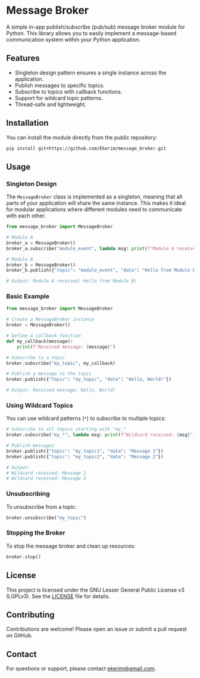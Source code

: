 # Message Broker

A simple in-app publish/subscribe (pub/sub) message broker module for Python. This library allows you to easily implement a message-based communication system within your Python application.

## Features

- Singleton design pattern ensures a single instance across the application.
- Publish messages to specific topics.
- Subscribe to topics with callback functions.
- Support for wildcard topic patterns.
- Thread-safe and lightweight.

## Installation

You can install the module directly from the public repository:

```bash
pip install git+https://github.com/Ekerim/message_broker.git
```

## Usage

### Singleton Design

The `MessageBroker` class is implemented as a singleton, meaning that all parts of your application will share the same instance. This makes it ideal for modular applications where different modules need to communicate with each other.

```python
from message_broker import MessageBroker

# Module A
broker_a = MessageBroker()
broker_a.subscribe("module_event", lambda msg: print(f"Module A received: {msg}"))

# Module B
broker_b = MessageBroker()
broker_b.publish({"topic": "module_event", "data": "Hello from Module B!"})

# Output: Module A received: Hello from Module B!
```

### Basic Example

```python
from message_broker import MessageBroker

# Create a MessageBroker instance
broker = MessageBroker()

# Define a callback function
def my_callback(message):
    print(f"Received message: {message}")

# Subscribe to a topic
broker.subscribe("my_topic", my_callback)

# Publish a message to the topic
broker.publish({"topic": "my_topic", "data": "Hello, World!"})

# Output: Received message: Hello, World!
```

### Using Wildcard Topics

You can use wildcard patterns (`*`) to subscribe to multiple topics:

```python
# Subscribe to all topics starting with "my_"
broker.subscribe("my_*", lambda msg: print(f"Wildcard received: {msg}"))

# Publish messages
broker.publish({"topic": "my_topic1", "data": "Message 1"})
broker.publish({"topic": "my_topic2", "data": "Message 2"})

# Output:
# Wildcard received: Message 1
# Wildcard received: Message 2
```

### Unsubscribing

To unsubscribe from a topic:

```python
broker.unsubscribe("my_topic")
```

### Stopping the Broker

To stop the message broker and clean up resources:

```python
broker.stop()
```

## License

This project is licensed under the GNU Lesser General Public License v3 (LGPLv3). See the [LICENSE](./LICENSE) file for details.

## Contributing

Contributions are welcome! Please open an issue or submit a pull request on GitHub.

## Contact

For questions or support, please contact [ekerim@gmail.com](mailto:ekerim@gmail.com).
